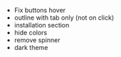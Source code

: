 - Fix buttons hover
- outline with tab only (not on click)
- installation section
- hide colors
- remove spinner
- dark theme
